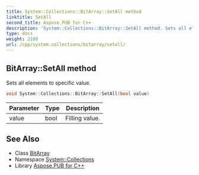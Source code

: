 ```yaml
---
title: System::Collections::BitArray::SetAll method
linktitle: SetAll
second_title: Aspose.PUB for C++
description: 'System::Collections::BitArray::SetAll method. Sets all elements to specific value in C++.'
type: docs
weight: 2100
url: /cpp/system.collections/bitarray/setall/
---
```

## BitArray::SetAll method


Sets all elements to specific value.

```cpp
void System::Collections::BitArray::SetAll(bool value)
```


| Parameter | Type | Description |
| --- | --- | --- |
| value | bool | Filling value. |

## See Also

* Class [BitArray](../)
* Namespace [System::Collections](../../)
* Library [Aspose.PUB for C++](../../../)
